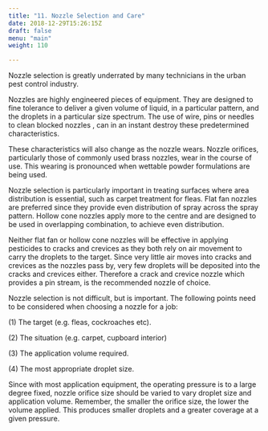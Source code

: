 ```yaml
---
title: "11. Nozzle Selection and Care"
date: 2018-12-29T15:26:15Z
draft: false
menu: "main"
weight: 110

---
```

Nozzle selection is greatly underrated by many technicians in the urban pest control industry.

Nozzles are highly engineered pieces of equipment. They are designed to fine tolerance to deliver a given volume of liquid, in a particular pattern, and the droplets in a particular size spectrum. The use of wire, pins or needles to clean blocked nozzles , can in an instant destroy these predetermined characteristics.

These characteristics will also change as the nozzle wears. Nozzle orifices, particularly those of commonly used brass nozzles, wear in the course of use. This wearing is pronounced when wettable powder formulations are being used.

Nozzle selection is particularly important in treating surfaces where area distribution is essential, such as carpet treatment for fleas. Flat fan nozzles are preferred since they provide even distribution of spray across the spray pattern. Hollow cone nozzles apply more to the centre and are designed to be used in overlapping combination, to achieve even distribution.

Neither flat fan or hollow cone nozzles will be effective in applying pesticides to cracks and crevices as they both rely on air movement to carry the droplets to the target. Since very little air moves into cracks and crevices as the nozzles pass by, very few droplets will be deposited into the cracks and crevices either. Therefore a crack and crevice nozzle which provides a pin stream, is the recommended nozzle of choice.

Nozzle selection is not difficult, but is important. The following points need to be considered when choosing a nozzle for a job:

(1) The target (e.g. fleas, cockroaches etc).

(2) The situation (e.g. carpet, cupboard interior)

(3) The application volume required.

(4) The most appropriate droplet size.

Since with most application equipment, the operating pressure is to a large degree fixed, nozzle orifice size should be varied to vary droplet size and application volume. Remember, the smaller the orifice size, the lower the volume applied. This produces smaller droplets and a greater coverage at a given pressure.